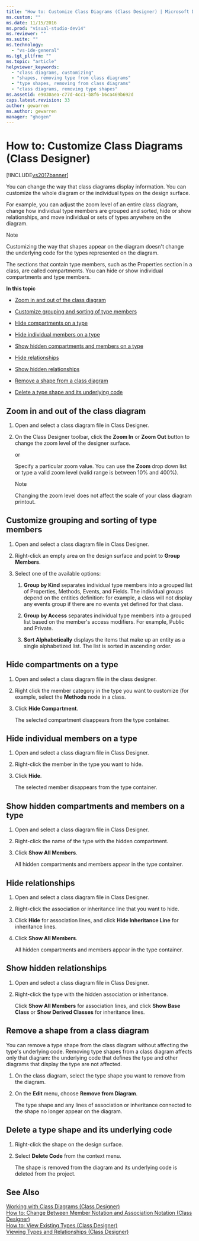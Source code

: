 ```yaml
---
title: "How to: Customize Class Diagrams (Class Designer) | Microsoft Docs"
ms.custom: ""
ms.date: 11/15/2016
ms.prod: "visual-studio-dev14"
ms.reviewer: ""
ms.suite: ""
ms.technology: 
  - "vs-ide-general"
ms.tgt_pltfrm: ""
ms.topic: "article"
helpviewer_keywords: 
  - "class diagrams, customizing"
  - "shapes, removing type from class diagrams"
  - "type shapes, removing from class diagrams"
  - "class diagrams, removing type shapes"
ms.assetid: e9030aea-c77d-4cc1-b8f6-b6ca469b692d
caps.latest.revision: 33
author: gewarren
ms.author: gewarren
manager: "ghogen"
---
```

# How to: Customize Class Diagrams (Class Designer)
[!INCLUDE[vs2017banner](../includes/vs2017banner.md)]

You can change the way that class diagrams display information. You can customize the whole diagram or the individual types on the design surface.  
  
 For example, you can adjust the zoom level of an entire class diagram, change how individual type members are grouped and sorted, hide or show relationships, and move individual or sets of types anywhere on the diagram.  
  
> [!NOTE]
>  Customizing the way that shapes appear on the diagram doesn't change the underlying code for the types represented on the diagram.  
  
 The sections that contain type members, such as the Properties section in a class, are called compartments. You can hide or show individual compartments and type members.  
  
 **In this topic**  
  
-   [Zoom in and out of the class diagram](../ide/how-to-customize-class-diagrams-class-designer.md#ZoomInOut)  
  
-   [Customize grouping and sorting of type members](../ide/how-to-customize-class-diagrams-class-designer.md#CustomizeGroupingSorting)  
  
-   [Hide compartments on a type](../ide/how-to-customize-class-diagrams-class-designer.md#HideCompartments)  
  
-   [Hide individual members on a type](../ide/how-to-customize-class-diagrams-class-designer.md#HideMembers)  
  
-   [Show hidden compartments and members on a type](../ide/how-to-customize-class-diagrams-class-designer.md#DisplayHiddenCompartmentsAndMemberrs)  
  
-   [Hide relationships](../ide/how-to-customize-class-diagrams-class-designer.md#HideAssociationAndInheritance)  
  
-   [Show hidden relationships](../ide/how-to-customize-class-diagrams-class-designer.md#DisplayAssociationAndInheritance)  
  
-   [Remove a shape from a class diagram](../ide/how-to-customize-class-diagrams-class-designer.md#RemoveCodeAndShape)  
  
-   [Delete a type shape and its underlying code](../ide/how-to-customize-class-diagrams-class-designer.md#DeleteTypeShapeAndCode)  
  
##  <a name="ZoomInOut"></a> Zoom in and out of the class diagram  
  
1.  Open and select a class diagram file in Class Designer.  
  
2.  On the Class Designer toolbar, click the **Zoom In** or **Zoom Out** button to change the zoom level of the designer surface.  
  
     or  
  
     Specify a particular zoom value. You can use the **Zoom** drop down list or type a valid zoom level (valid range is between 10% and 400%).  
  
    > [!NOTE]
    >  Changing the zoom level does not affect the scale of your class diagram printout.  
  
##  <a name="CustomizeGroupingSorting"></a> Customize grouping and sorting of type members  
  
1.  Open and select a class diagram file in Class Designer.  
  
2.  Right-click an empty area on the design surface and point to **Group Members**.  
  
3.  Select one of the available options:  
  
    1.  **Group by Kind** separates individual type members into a grouped list of Properties, Methods, Events, and Fields. The individual groups depend on the entities definition: for example, a class will not display any events group if there are no events yet defined for that class.  
  
    2.  **Group by Access** separates individual type members into a grouped list based on the member's access modifiers. For example, Public and Private.  
  
    3.  **Sort Alphabetically** displays the items that make up an entity as a single alphabetized list. The list is sorted in ascending order.  
  
##  <a name="HideCompartments"></a> Hide compartments on a type  
  
1.  Open and select a class diagram file in the class designer.  
  
2.  Right click the member category in the type you want to customize (for example, select the **Methods** node in a class.  
  
3.  Click **Hide Compartment**.  
  
     The selected compartment disappears from the type container.  
  
##  <a name="HideMembers"></a> Hide individual members on a type  
  
1.  Open and select a class diagram file in Class Designer.  
  
2.  Right-click the member in the type you want to hide.  
  
3.  Click **Hide**.  
  
     The selected member disappears from the type container.  
  
##  <a name="DisplayHiddenCompartmentsAndMemberrs"></a> Show hidden compartments and members on a type  
  
1.  Open and select a class diagram file in Class Designer.  
  
2.  Right-click the name of the type with the hidden compartment.  
  
3.  Click **Show All Members**.  
  
     All hidden compartments and members appear in the type container.  
  
##  <a name="HideAssociationAndInheritance"></a> Hide relationships  
  
1.  Open and select a class diagram file in Class Designer.  
  
2.  Right-click the association or inheritance line that you want to hide.  
  
3.  Click **Hide** for association lines, and click **Hide Inheritance Line** for inheritance lines.  
  
4.  Click **Show All Members**.  
  
     All hidden compartments and members appear in the type container.  
  
##  <a name="DisplayAssociationAndInheritance"></a> Show hidden relationships  
  
1. Open and select a class diagram file in Class Designer.  
  
2. Right-click the type with the hidden association or inheritance.  
  
   Click **Show All Members** for association lines, and click **Show Base Class** or **Show Derived Classes** for inheritance lines.  
  
##  <a name="RemoveCodeAndShape"></a> Remove a shape from a class diagram  
 You can remove a type shape from the class diagram without affecting the type's underlying code. Removing type shapes from a class diagram affects only that diagram: the underlying code that defines the type and other diagrams that display the type are not affected.  
  
1.  On the class diagram, select the type shape you want to remove from the diagram.  
  
2.  On the **Edit** menu, choose **Remove from Diagram**.  
  
     The type shape and any lines of association or inheritance connected to the shape no longer appear on the diagram.  
  
##  <a name="DeleteTypeShapeAndCode"></a> Delete a type shape and its underlying code  
  
1.  Right-click the shape on the design surface.  
  
2.  Select **Delete Code** from the context menu.  
  
     The shape is removed from the diagram and its underlying code is deleted from the project.  
  
## See Also  
 [Working with Class Diagrams (Class Designer)](../ide/working-with-class-diagrams-class-designer.md)   
 [How to: Change Between Member Notation and Association Notation (Class Designer)](../ide/how-to-change-between-member-notation-and-association-notation-class-designer.md)   
 [How to: View Existing Types (Class Designer)](../ide/how-to-view-existing-types-class-designer.md)   
 [Viewing Types and Relationships (Class Designer)](../ide/viewing-types-and-relationships-class-designer.md)



